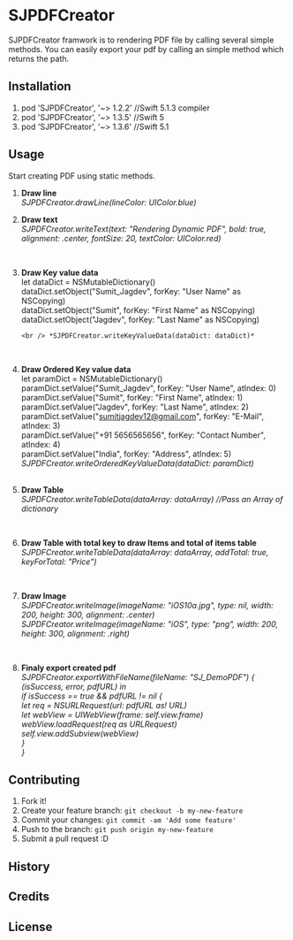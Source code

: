 # SJPDFCreator
SJPDFCreator framwork is to rendering PDF file by calling several simple methods.
You can easily export your pdf by calling an simple method which returns the path.

## Installation
1. pod 'SJPDFCreator', '~> 1.2.2' //Swift 5.1.3 compiler
2. pod 'SJPDFCreator', '~> 1.3.5' //Swift 5
3. pod 'SJPDFCreator', '~> 1.3.6' //Swift 5.1

## Usage
Start creating PDF using static methods.

1. **Draw line** <br />
  *SJPDFCreator.drawLine(lineColor: UIColor.blue)*

2. **Draw text** <br />
  *SJPDFCreator.writeText(text: "Rendering Dynamic PDF", bold: true, alignment: .center, fontSize: 20, textColor:  UIColor.red)*
<br />

3. **Draw Key value data**
<br />let dataDict = NSMutableDictionary()
      <br /> dataDict.setObject("Sumit_Jagdev", forKey: "User Name" as NSCopying)
       <br /> dataDict.setObject("Sumit", forKey: "First Name" as NSCopying)
       <br /> dataDict.setObject("Jagdev", forKey: "Last Name" as NSCopying)
       
       <br /> *SJPDFCreator.writeKeyValueData(dataDict: dataDict)*
<br />

4. **Draw Ordered Key value data** <br />
let paramDict = NSMutableDictionary() <br /> 
     paramDict.setValue("Sumit_Jagdev", forKey: "User Name", atIndex: 0)
      <br /> paramDict.setValue("Sumit", forKey: "First Name", atIndex: 1)
       <br />  paramDict.setValue("Jagdev", forKey: "Last Name", atIndex: 2)
       <br />  paramDict.setValue("sumitjagdev12@gmail.com", forKey: "E-Mail", atIndex: 3)
      <br />   paramDict.setValue("+91 5656565656", forKey: "Contact Number", atIndex: 4)
      <br />   paramDict.setValue("India", forKey: "Address", atIndex: 5)
   <br /> *SJPDFCreator.writeOrderedKeyValueData(dataDict: paramDict)*
<br /><br />

5. **Draw Table** <br />
*SJPDFCreator.writeTableData(dataArray: dataArray) //Pass an Array of dictionary*
<br />

6. **Draw Table with total key to draw Items and total of items table** <br />
*SJPDFCreator.writeTableData(dataArray: dataArray, addTotal: true, keyForTotal: "Price")*
<br />

7. **Draw Image** <br />
*SJPDFCreator.writeImage(imageName: "iOS10a.jpg", type: nil, width: 200, height: 300, alignment: .center)
<br />SJPDFCreator.writeImage(imageName: "iOS", type: "png", width: 200, height: 300, alignment: .right)*
<br />

8. **Finaly export created pdf**
<br />    *SJPDFCreator.exportWithFileName(fileName: "SJ_DemoPDF") { (isSuccess, error, pdfURL) in 
<br />             if isSuccess == true && pdfURL != nil {
 <br />                let req = NSURLRequest(url: pdfURL as! URL)
 <br />                 let webView = UIWebView(frame: self.view.frame)
 <br />                 webView.loadRequest(req as URLRequest)
<br />                 self.view.addSubview(webView)
 <br />           }
 <br />       }*
 
 
## Contributing
1. Fork it!
2. Create your feature branch: `git checkout -b my-new-feature`
3. Commit your changes: `git commit -am 'Add some feature'`
4. Push to the branch: `git push origin my-new-feature`
5. Submit a pull request :D


## History

## Credits

## License


